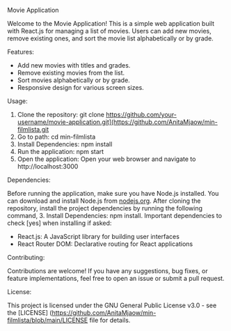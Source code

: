 Movie Application

Welcome to the Movie Application! This is a simple web application built with React.js for managing a list of movies. Users can add new movies, remove existing ones, and sort the movie list alphabetically or by grade.

Features:
- Add new movies with titles and grades.
- Remove existing movies from the list.
- Sort movies alphabetically or by grade.
- Responsive design for various screen sizes.

Usage:
1. Clone the repository: git clone https://github.com/your-username/movie-application.git](https://github.com/AnitaMjaow/min-filmlista.git
2. Go to path: cd min-filmlista
3. Install Dependencies: npm install
4. Run the application: npm start
5. Open the application: Open your web browser and navigate to http://localhost:3000

Dependencies:

Before running the application, make sure you have Node.js installed. You can download and install Node.js from [nodejs.org](https://nodejs.org/).
After cloning the repository, install the project dependencies by running the following command, 3. Install Dependencies: npm install.
Important dependencies to check [yes] when installing if asked:

- React.js: A JavaScript library for building user interfaces
- React Router DOM: Declarative routing for React applications

Contributing:

Contributions are welcome! If you have any suggestions, bug fixes, or feature implementations, feel free to open an issue or submit a pull request.

License:

This project is licensed under the GNU General Public License v3.0 - see the [LICENSE] (https://github.com/AnitaMjaow/min-filmlista/blob/main/LICENSE file for details.
  
